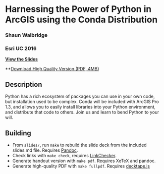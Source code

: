 Harnessing the Power of Python in ArcGIS using the Conda Distribution
=====================================================================

### Shaun Walbridge
### Esri UC 2016

**[View the Slides](https://4326.us/esri/conda-uc/)**

**[Download High Quality Version (PDF, 4MB)](https://4326.us/esri/conda-uc/uc-2016-conda-conda-demo-full.pdf)

Description
-----------

Python has a rich ecosystem of packages you can use in your own code,
but installation used to be complex. Conda will be included with ArcGIS Pro 1.3,
and allows you to easily install libraries into your Python environment, and 
distribute that code to others. Join us and learn to bend Python to your will.

Building
--------

 - From `slides/`, run `make` to rebuild the slide deck from the included slides.md file. Requires [Pandoc](http://johnmacfarlane.net/pandoc/).
 - Check links with `make check`, requires [LinkChecker](https://pypi.python.org/pypi/LinkChecker).
 - Generate handout version with `make pdf`. Requires XeTeX and pandoc.
 - Generate high-quality PDF with `make fullpdf`. Requires [decktape.js](https://github.com/astefanutti/decktape)
